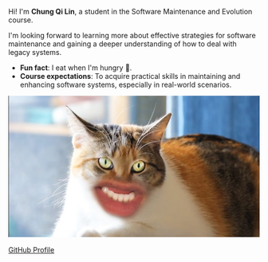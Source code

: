 Hi! I'm **Chung Qi Lin**, a student in the Software Maintenance and Evolution course.

I'm looking forward to learning more about effective strategies for software maintenance and gaining a deeper understanding of how to deal with legacy systems.

- **Fun fact**: I eat when I'm hungry 🙂.
- **Course expectations**: To acquire practical skills in maintaining and enhancing software systems, especially in real-world scenarios.

![My Image](meow.jpg)

[GitHub Profile](https://github.com/CQL02)
